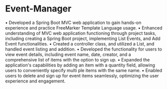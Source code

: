 # Event-Manager
• Developed a Spring Boot MVC web application to gain hands-on experience and practice FreeMarker Template Language usage.
• Enhanced understanding of MVC web application functioning through project tasks, including creating a Spring Boot project,
implementing List Events, and Add Event functionalities.
• Created a controller class, and utilized a List, and handled event listing and addition.
• Developed the functionality for users to view event details, including event name, date, creator, and a comprehensive list of items
with the option to sign up.
• Expanded the application's capabilities by adding an item with a quantity field, allowing users to conveniently specify multi ple
items with the same name.
• Enabled users to delete and sign up for event items seamlessly, optimizing the user experience and engagement.
